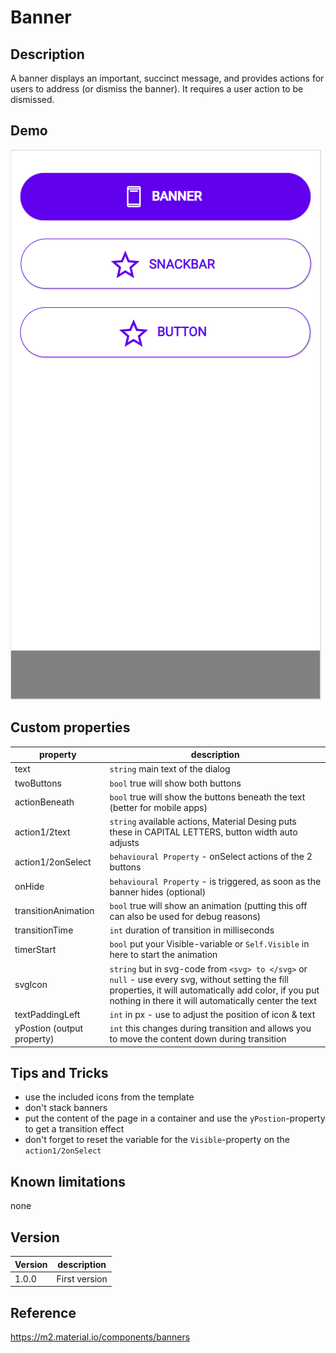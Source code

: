 # Banner

## Description

A banner displays an important, succinct message, and provides actions for users to address (or dismiss the banner). It requires a user action to be dismissed.

## Demo

![Banner](../assets/cmp_MD_banner.gif)

## Custom properties

| property | description |
| --- | --- |
| text | `string` main text of the dialog |
| twoButtons | `bool` true will show both buttons |
| actionBeneath | `bool` true will show the buttons beneath the text (better for mobile apps) |
| action1/2text | `string` available actions, Material Desing puts these in CAPITAL LETTERS, button width auto adjusts |
| action1/2onSelect | `behavioural Property` - onSelect actions of the 2 buttons |
| onHide | `behavioural Property` - is triggered, as soon as the banner hides (optional) |
| transitionAnimation| `bool` true will show an animation (putting this off can also be used for debug reasons) |
| transitionTime| `int` duration of transition in milliseconds |
| timerStart| `bool` put your Visible-variable or `Self.Visible` in here to start the animation |
| svgIcon | `string` but in svg-code from `<svg> to </svg>` or `null` - use every svg, without setting the fill properties, it will automatically add color, if you put nothing in there it will automatically center the text |
| textPaddingLeft | `int` in px - use to adjust the position of icon & text |
| yPostion (output property) | `int` this changes during transition and allows you to move the content down during transition |

## Tips and Tricks

* use the included icons from the template
* don't stack banners
* put the content of the page in a container and use the `yPostion`-property to get a transition effect
* don't forget to reset the variable for the `Visible`-property on the `action1/2onSelect`

## Known limitations

none

## Version

| Version | description |
| --- | --- |
| 1.0.0 | First version |

## Reference

https://m2.material.io/components/banners
